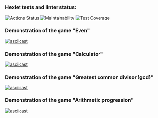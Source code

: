 ### Hexlet tests and linter status:
[![Actions Status](https://github.com/fareastLEO/python-project-49/workflows/hexlet-check/badge.svg)](https://github.com/fareastLEO/python-project-49/actions)
[![Maintainability](https://api.codeclimate.com/v1/badges/5fdc48d9cab8419ef953/maintainability)](https://codeclimate.com/github/fareastLEO/python-project-49/maintainability)
[![Test Coverage](https://api.codeclimate.com/v1/badges/5fdc48d9cab8419ef953/test_coverage)](https://codeclimate.com/github/fareastLEO/python-project-49/test_coverage)
### Demonstration of the game "Even"
[![asciicast](https://asciinema.org/a/TMf4XpRvXa3UT5KNOtqCqyv0t.svg)](https://asciinema.org/a/TMf4XpRvXa3UT5KNOtqCqyv0t)
### Demonstration of the game "Calculator"
[![asciicast](https://asciinema.org/a/1VG08KUChwYtPlLBhxvPNDphE.svg)](https://asciinema.org/a/1VG08KUChwYtPlLBhxvPNDphE)
### Demonstration of the game "Greatest common divisor (gcd)"
[![asciicast](https://asciinema.org/a/XnRHPZWqc04n2Wmn6XaWFAU4h.svg)](https://asciinema.org/a/XnRHPZWqc04n2Wmn6XaWFAU4h)
### Demonstration of the game "Arithmetic progression"
[![asciicast](https://asciinema.org/a/yThpDXY1A4B8iJRmryrkr0zjx.svg)](https://asciinema.org/a/yThpDXY1A4B8iJRmryrkr0zjx)
